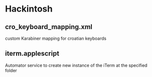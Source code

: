 # Hackintosh

## cro_keyboard_mapping.xml
custom Karabiner mapping for croatian keyboards

## iterm.applescript
Automator service to create new instance of the iTerm at the specified folder
